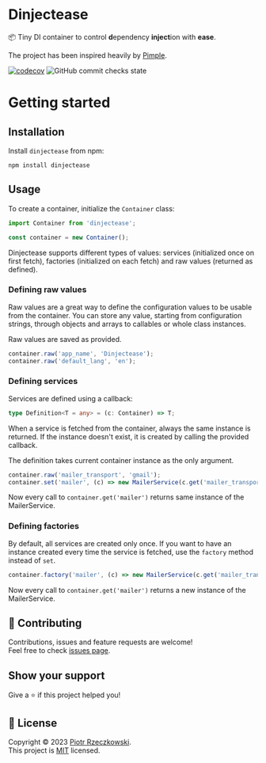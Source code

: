 # Dinjectease

📦 Tiny DI container to control **d**ependency **inject**ion with **ease**.

The project has been inspired heavily by [Pimple](https://github.com/silexphp/Pimple).

[![codecov](https://codecov.io/gh/rzeczkowskip/dinjectease/branch/main/graph/badge.svg?token=N1RDC9NCL9)](https://codecov.io/gh/rzeczkowskip/dinjectease)
![GitHub commit checks state](https://img.shields.io/github/checks-status/rzeczkowskip/dinjectease/main)

# Getting started

## Installation

Install `dinjectease` from npm:

```shell
npm install dinjectease
```

## Usage

To create a container, initialize the `Container` class:

```js
import Container from 'dinjectease';

const container = new Container();
```

Dinjectease supports different types of values: services (initialized once on first fetch),
factories (initialized on each fetch) and raw values (returned as defined).

### Defining raw values

Raw values are a great way to define the configuration values to be usable from the container. You can store any value,
starting from configuration strings, through objects and arrays to callables or whole class instances.

Raw values are saved as provided. 

```js
container.raw('app_name', 'Dinjectease');
container.raw('default_lang', 'en');
```

### Defining services

Services are defined using a callback:

```typescript
type Definition<T = any> = (c: Container) => T;
```

When a service is fetched from the container, always the same instance is returned. If the instance doesn't exist,
it is created by calling the provided callback.

The definition takes current container instance as the only argument.

```js
container.raw('mailer_transport', 'gmail');
container.set('mailer', (c) => new MailerService(c.get('mailer_transport')));
```

Now every call to `container.get('mailer')` returns same instance of the MailerService.

### Defining factories

By default, all services are created only once. If you want to have an instance created every time the service is
fetched, use the `factory` method instead of `set`.

```js
container.factory('mailer', (c) => new MailerService(c.get('mailer_transport')));
```

Now every call to `container.get('mailer')` returns a new instance of the MailerService.

## 🤝 Contributing

Contributions, issues and feature requests are welcome!<br />
Feel free to check [issues page](https://github.com/rzeczkowskip/dinjectease/issues).

## Show your support

Give a ⭐️ if this project helped you!

## 📝 License

Copyright © 2023 [Piotr Rzeczkowski](https://github.com/rzeczkowskip).<br />
This project is [MIT](LICENSE) licensed.
